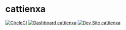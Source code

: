 # cattienxa

[![CircleCI](https://circleci.com/gh/tannguyen04/cattienxa.svg?style=shield)](https://circleci.com/gh/tannguyen04/cattienxa)
[![Dashboard cattienxa](https://img.shields.io/badge/dashboard-cattienxa-yellow.svg)](https://dashboard.pantheon.io/sites/910f8c5f-af41-445d-9e57-86a377d9c112#dev/code)
[![Dev Site cattienxa](https://img.shields.io/badge/site-cattienxa-blue.svg)](http://dev-cattienxa.pantheonsite.io/)